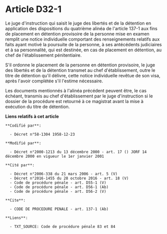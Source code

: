# Article D32-1

Le juge d'instruction qui saisit le juge des libertés et de la détention en application des dispositions du quatrième alinéa
de l'article 137-1 aux fins de placement en détention provisoire de la personne mise en examen remplit une notice
individuelle comportant des renseignements relatifs aux faits ayant motivé la poursuite de la personne, à ses antécédents
judiciaires et à sa personnalité, qui est destinée, en cas de placement en détention, au chef de l'établissement
pénitentiaire.

S'il ordonne le placement de la personne en détention provisoire, le juge des libertés et de la détention transmet au chef
d'établissement, outre le titre de détention qu'il délivre, cette notice individuelle revêtue de son visa, après l'avoir
complétée s'il l'estime nécessaire.

Les documents mentionnés à l'alinéa précédent peuvent être, le cas échéant, transmis au chef d'établissement par le juge
d'instruction si le dossier de la procédure est retourné à ce magistrat avant la mise à exécution du titre de détention.

**Liens relatifs à cet article**

	**Codifié par**:

	  - Décret n°58-1304 1958-12-23

	**Modifié par**:

	  - Décret n°2000-1213 du 13 décembre 2000 - art. 17 () JORF 14 décembre 2000 en vigueur le 1er janvier 2001

	**Cité par**:

	  - Décret n°2006-338 du 21 mars 2006 - art. 5 (V)
	  - Décret n°2016-1455 du 28 octobre 2016 - art. 18 (V)
	  - Code de procédure pénale - art. D55-1 (V)
	  - Code de procédure pénale - art. D56-1 (Ab)
	  - Code de procédure pénale - art. D56-2 (V)

	**Cite**:

	  - CODE DE PROCEDURE PENALE - art. 137-1 (Ab)

	**Liens**:

	  - TXT_SOURCE: Code de procédure pénale 83 et 84
